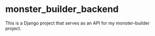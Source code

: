 # monster_builder_backend

This is a Django project that serves as an API for my monster-builder project.
